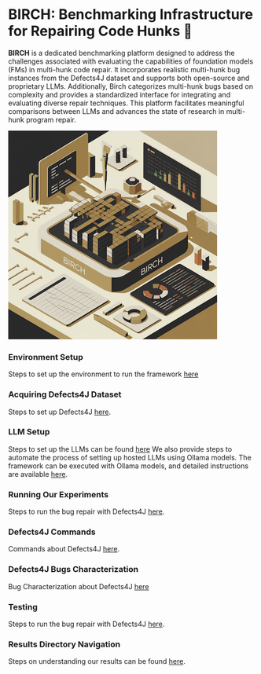 # BIRCH: Benchmarking Infrastructure for Repairing Code Hunks :rocket:

**BIRCH** is a dedicated benchmarking platform designed to address the challenges associated with evaluating the capabilities of foundation models (FMs) in multi-hunk code repair. It incorporates realistic multi-hunk bug instances from the Defects4J dataset and supports both open-source and proprietary LLMs. Additionally, Birch categorizes multi-hunk bugs based on complexity and provides a standardized interface for integrating and evaluating diverse repair techniques. This platform facilitates meaningful comparisons between LLMs and advances the state of research in multi-hunk program repair.

![BIRCH: Benchmarking Infrastructure for Repairing Code Hunks](images/birch-image.png)


### Environment Setup

Steps to set up the environment to run the framework [here](docs/env_set_up.md)

### Acquiring Defects4J Dataset

Steps to set up Defects4J [here](docs/d4j_dataset.md).


### LLM Setup
Steps to set up the LLMs can be found [here](docs/llm_setup.md)
We also provide steps to automate the process of setting up hosted LLMs using Ollama models. The framework can be executed with Ollama models, and detailed instructions are available [here](docs/ollama.md).


### Running Our Experiments

Steps to run the bug repair with Defects4J [here](docs/d4j_code_repair.md).

### Defects4J Commands

Commands about Defects4J [here](docs/defects4j_commands.md).

### Defects4J Bugs Characterization

Bug Characterization about Defects4J [here](docs/bug_char_hunk.md)

### Testing
Steps to run the bug repair with Defects4J [here](docs/unit_test.md).

### Results Directory Navigation
Steps on understanding our results can be found [here](docs/results.md).
